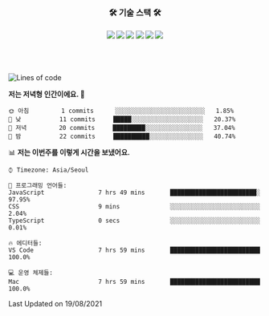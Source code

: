 <h3 align="center">🛠 기술 스택 🛠</h3>

<h4 align="center">
 <img src="https://img.shields.io/badge/JavaScript-FFA500?style=flat-square&logo=JavaScript&logoColor=white"/></a> 
 <img src="https://img.shields.io/badge/React-61DBFB?style=flat-square&logo=REACT&logoColor=white"/>
 <img src="https://img.shields.io/badge/Redux-764abc?style=flat-square&logo=Redux&&logoColor=white"/>
 <img src="https://img.shields.io/badge/Node-3C873A?style=flat-square&logo=NODE.JS&logoColor=white"/>
 <img src="https://img.shields.io/badge/express-4B89DC?style=flat-square&logo=Express&logoColor=white"/>
 <img src="https://img.shields.io/badge/mongoDB-06A66C?style=flat-square&logo=MongoDb&logoColor=white"/>
</h4>
 <br/>
 <br/>


  <!--START_SECTION:waka-->
![Lines of code](https://img.shields.io/badge/%EC%A0%80%EB%8A%94%20%EC%97%AC%ED%83%9C%EA%B9%8C%EC%A7%80%20-46074%20%EC%A4%84%EC%9D%98%20%EC%BD%94%EB%93%9C%EB%A5%BC%20%EC%9E%91%EC%84%B1%ED%96%88%EC%96%B4%EC%9A%94.-blue)

**저는 저녁형 인간이에요. 🦉** 

```text
🌞 아침         1 commits      ░░░░░░░░░░░░░░░░░░░░░░░░░   1.85% 
🌆 낮　         11 commits     █████░░░░░░░░░░░░░░░░░░░░   20.37% 
🌃 저녁         20 commits     █████████░░░░░░░░░░░░░░░░   37.04% 
🌙 밤　         22 commits     ██████████░░░░░░░░░░░░░░░   40.74%

```


📊 **저는 이번주를 이렇게 시간을 보냈어요.** 

```text
⌚︎ Timezone: Asia/Seoul

💬 프로그래밍 언어들: 
JavaScript               7 hrs 49 mins       ████████████████████████░   97.95% 
CSS                      9 mins              ░░░░░░░░░░░░░░░░░░░░░░░░░   2.04% 
TypeScript               0 secs              ░░░░░░░░░░░░░░░░░░░░░░░░░   0.01%

🔥 에디터들: 
VS Code                  7 hrs 59 mins       █████████████████████████   100.0%

💻 운영 체제들: 
Mac                      7 hrs 59 mins       █████████████████████████   100.0%

```


 Last Updated on 19/08/2021
<!--END_SECTION:waka-->


<!--
**jonghyunhub/jonghyunhub** is a ✨ _special_ ✨ repository because its `README.md` (this file) appears on your GitHub profile.

Here are some ideas to get you started:

- 🔭 I’m currently working on ...
- 🌱 I’m currently learning ...
- 👯 I’m looking to collaborate on ...
- 🤔 I’m looking for help with ...
- 💬 Ask me about ...
- 📫 How to reach me: ...
- 😄 Pronouns: ...
- ⚡ Fun fact: ...
-->
